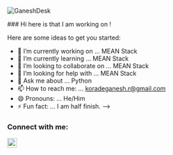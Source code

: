 <p align="left"> <img src="https://komarev.com/ghpvc/?username=GaneshDesk" alt="GaneshDesk" /> </p>
### Hi here is that I am working on !


Here are some ideas to get you started:

- 🔭 I’m currently working on ... MEAN Stack
- 🌱 I’m currently learning ... MEAN Stack 
- 👯 I’m looking to collaborate on ... MEAN Stack 
- 🤔 I’m looking for help with ... MEAN Stack 
- 💬 Ask me about ... Python
- 📫 How to reach me: ... koradeganesh.r@gmail.com 
- 😄 Pronouns: ... He/Him
- ⚡ Fun fact: ... I am half finish.
-->

### Connect with me:


[<img align="left" alt="codeSTACKr | LinkedIn" width="22px" src="https://cdn.jsdelivr.net/npm/simple-icons@v3/icons/linkedin.svg" />][linkedin]

[linkedin]: https://www.linkedin.com/in/ganeshkorade/



